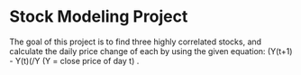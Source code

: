 # Stock Modeling Project

The goal of this project is to find three highly correlated stocks, and calculate the daily
price change of each by using the given equation: (Y(t+1) - Y(t)(/Y (Y = close price of day t) .
